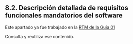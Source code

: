 ## 8.2.	Descripción detallada de requisitos funcionales mandatorios del software

Este apartado ya fue trabajado en la
[RTM de la Guía 01](../../guide01/requisitos/rtm.md#matriz-de-trazabilidad-de-requisitos-rtm)

Consulta y reutiliza ese contenido.
